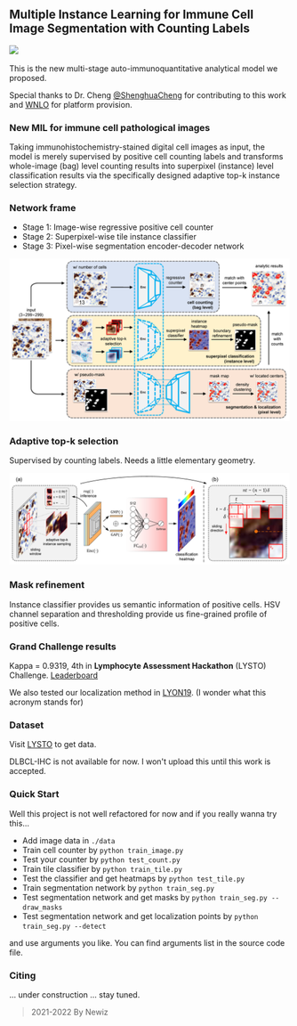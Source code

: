 ## Multiple Instance Learning for Immune Cell Image Segmentation with Counting Labels

<a href="https://pytorch.org/"><img src="https://img.shields.io/badge/PyTorch-v1.7.0-red.svg?logo=PyTorch&style=for-the-badge" /></a>

This is the new multi-stage auto-immunoquantitative analytical model we proposed. 

Special thanks to Dr. Cheng [@ShenghuaCheng](https://github.com/ShenghuaCheng) for contributing to this work 
and [WNLO](http://wnlo.hust.edu.cn/) for platform provision. 

### New MIL for immune cell pathological images

Taking immunohistochemistry-stained digital cell images as input, the model is merely supervised by positive cell counting labels and transforms whole-image (bag) level counting results into superpixel (instance) level classification results via the specifically designed adaptive top-k instance selection strategy.

### Network frame

- Stage 1: Image-wise regressive positive cell counter
- Stage 2: Superpixel-wise tile instance classifier
- Stage 3: Pixel-wise segmentation encoder-decoder network

![](figures/network_frame.png)

### Adaptive top-k selection

Supervised by counting labels. Needs a little elementary geometry. 

![](figures/topk.png)

### Mask refinement

Instance classifier provides us semantic information of positive cells. 
HSV channel separation and thresholding provide us fine-grained profile of positive cells.

### Grand Challenge results

Kappa = 0.9319, 4th in **Lymphocyte Assessment Hackathon** (LYSTO) Challenge. [Leaderboard](https://lysto.grand-challenge.org/evaluation/challenge/leaderboard/)

We also tested our localization method in [LYON19](https://lyon19.grand-challenge.org/). 
(I wonder what this acronym stands for)

### Dataset

Visit [LYSTO](https://lysto.grand-challenge.org/) to get data.

DLBCL-IHC is not available for now. I won't upload this until this work is accepted. 

### Quick Start

Well this project is not well refactored for now and if you really wanna try this...

- Add image data in `./data`
- Train cell counter by `python train_image.py`
- Test your counter by `python test_count.py`
- Train tile classifier by `python train_tile.py`
- Test the classifier and get heatmaps by `python test_tile.py`
- Train segmentation network by `python train_seg.py`
- Test segmentation network and get masks by `python train_seg.py --draw_masks`
- Test segmentation network and get localization points by `python train_seg.py --detect`

and use arguments you like. You can find arguments list in the source code file. 

### Citing

... under construction ... stay tuned. 

> 2021-2022 By Newiz
